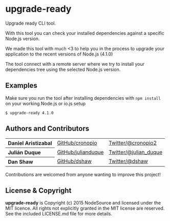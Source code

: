 upgrade-ready
=============

Upgrade ready CLI tool.

With this tool you can check your installed dependencies against a specific Node.js version.

We made this tool with much <3 to help you in the process to upgrade your application to the recent versions of Node.js (4.1.0)

The tool connect with a remote server where we try to install your dependencies tree using the selected Node.js version.

## Examples

Make sure you run the tool after installing dependencies with `npm install` on your working Node.js or io.js setup

```text
$ upgrade-ready 4.1.0
```

## Authors and Contributors

<table><tbody>
<tr><th align="left">Daniel Aristizabal</th><td><a href="https://github.com/cronopio">GitHub/cronopio</a></td><td><a href="http://twitter.com/cronopio2">Twitter/@cronopio2</a></td></tr>
<tr><th align="left">Julián Duque</th><td><a href="https://github.com/julianduque">GitHub/julianduque</a></td><td><a href="http://twitter.com/julian_duque">Twitter/@julian_duque</a></td></tr>
<tr><th align="left">Dan Shaw</th><td><a href="https://github.com/dshaw">GitHub/dshaw</a></td><td><a href="http://twitter.com/dshaw">Twitter/@dshaw</a></td></tr>
</tbody></table>

Contributions are welcomed from anyone wanting to improve this project!

## License & Copyright

**upgrade-ready** is Copyright (c) 2015 NodeSource and licensed under the MIT licence. All rights not explicitly granted in the MIT license are reserved. See the included LICENSE.md file for more details.
